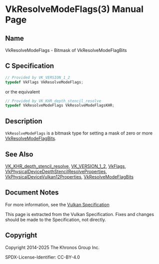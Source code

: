 # VkResolveModeFlags(3) Manual Page

## Name

VkResolveModeFlags - Bitmask of VkResolveModeFlagBits



## [](#_c_specification)C Specification

```c++
// Provided by VK_VERSION_1_2
typedef VkFlags VkResolveModeFlags;
```

or the equivalent

```c++
// Provided by VK_KHR_depth_stencil_resolve
typedef VkResolveModeFlags VkResolveModeFlagsKHR;
```

## [](#_description)Description

`VkResolveModeFlags` is a bitmask type for setting a mask of zero or more [VkResolveModeFlagBits](https://registry.khronos.org/vulkan/specs/latest/man/html/VkResolveModeFlagBits.html).

## [](#_see_also)See Also

[VK\_KHR\_depth\_stencil\_resolve](https://registry.khronos.org/vulkan/specs/latest/man/html/VK_KHR_depth_stencil_resolve.html), [VK\_VERSION\_1\_2](https://registry.khronos.org/vulkan/specs/latest/man/html/VK_VERSION_1_2.html), [VkFlags](https://registry.khronos.org/vulkan/specs/latest/man/html/VkFlags.html), [VkPhysicalDeviceDepthStencilResolveProperties](https://registry.khronos.org/vulkan/specs/latest/man/html/VkPhysicalDeviceDepthStencilResolveProperties.html), [VkPhysicalDeviceVulkan12Properties](https://registry.khronos.org/vulkan/specs/latest/man/html/VkPhysicalDeviceVulkan12Properties.html), [VkResolveModeFlagBits](https://registry.khronos.org/vulkan/specs/latest/man/html/VkResolveModeFlagBits.html)

## [](#_document_notes)Document Notes

For more information, see the [Vulkan Specification](https://registry.khronos.org/vulkan/specs/latest/html/vkspec.html#VkResolveModeFlags)

This page is extracted from the Vulkan Specification. Fixes and changes should be made to the Specification, not directly.

## [](#_copyright)Copyright

Copyright 2014-2025 The Khronos Group Inc.

SPDX-License-Identifier: CC-BY-4.0